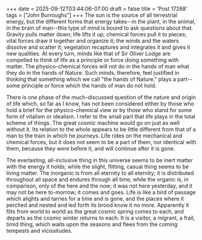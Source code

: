 +++
date = 2025-09-12T03:44:06-07:00
draft = false
title = 'Post 17268'
tags = ["John Burroughs"]
+++
The sun is the source of all terrestrial energy, but the different forms that energy takes--in the plant, in the animal, in the brain of man--this type of mind is bound to ask questions about that. Gravity pulls matter down; life lifts it up; chemical forces pull it to pieces; vital forces draw it together and organize it; the winds and the waters dissolve and scatter it; vegetation recaptures and integrates it and gives it new qualities. At every turn, minds like that of Sir Oliver Lodge are compelled to think of life as a principle or force doing something with matter. The physico-chemical forces will not do in the hands of man what they do in the hands of Nature. Such minds, therefore, feel justified in thinking that something which we call "the hands of Nature," plays a part--some principle or force which the hands of man do not hold.

There is one phase of the much-discussed question of the nature and origin of life which, so far as I know, has not been considered either by those who hold a brief for the physico-chemical view or by those who stand for some form of vitalism or idealism. I refer to the small part that life plays in the total scheme of things. The great cosmic machine would go on just as well without it. Its relation to the whole appears to be little different from that of a man to the train in which he journeys. Life rides on the mechanical and chemical forces, but it does not seem to be a part of them, nor identical with them, because they were before it, and will continue after it is gone.

The everlasting, all-inclusive thing in this universe seems to be inert matter with the energy it holds; while the slight, flitting, casual thing seems to be living matter. The inorganic is from all eternity to all eternity; it is distributed throughout all space and endures through all time, while the organic is, in comparison, only of the here and the now; it was not here yesterday, and it may not be here to-morrow; it comes and goes. Life is like a bird of passage which alights and tarries for a time and is gone, and the places where it perched and nested and led forth its brood know it no more. Apparently it flits from world to world as the great cosmic spring comes to each, and departs as the cosmic winter returns to each. It is a visitor, a migrant, a frail, timid thing, which waits upon the seasons and flees from the coming tempests and vicissitudes.
